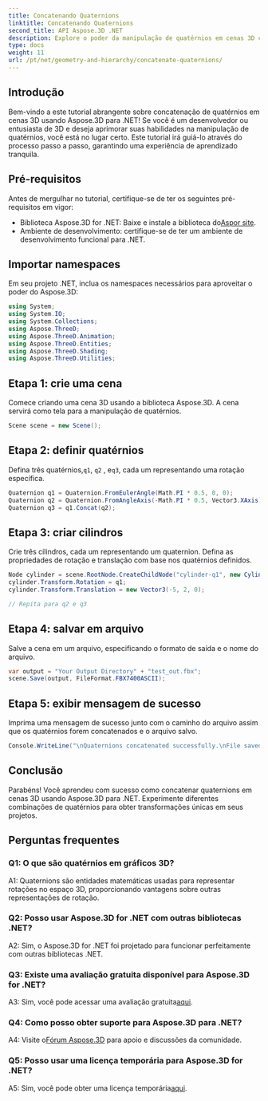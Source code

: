 ```yaml
---
title: Concatenando Quaternions
linktitle: Concatenando Quaternions
second_title: API Aspose.3D .NET
description: Explore o poder da manipulação de quatérnios em cenas 3D com Aspose.3D para .NET. Aprenda a concatenar quatérnios passo a passo para transformações imersivas.
type: docs
weight: 11
url: /pt/net/geometry-and-hierarchy/concatenate-quaternions/
---
```

## Introdução

Bem-vindo a este tutorial abrangente sobre concatenação de quatérnios em cenas 3D usando Aspose.3D para .NET! Se você é um desenvolvedor ou entusiasta de 3D e deseja aprimorar suas habilidades na manipulação de quatérnios, você está no lugar certo. Este tutorial irá guiá-lo através do processo passo a passo, garantindo uma experiência de aprendizado tranquila.

## Pré-requisitos

Antes de mergulhar no tutorial, certifique-se de ter os seguintes pré-requisitos em vigor:

-  Biblioteca Aspose.3D for .NET: Baixe e instale a biblioteca do[Aspor site](https://releases.aspose.com/3d/net/).
- Ambiente de desenvolvimento: certifique-se de ter um ambiente de desenvolvimento funcional para .NET.

## Importar namespaces

Em seu projeto .NET, inclua os namespaces necessários para aproveitar o poder do Aspose.3D:

```csharp
using System;
using System.IO;
using System.Collections;
using Aspose.ThreeD;
using Aspose.ThreeD.Animation;
using Aspose.ThreeD.Entities;
using Aspose.ThreeD.Shading;
using Aspose.ThreeD.Utilities;
```

## Etapa 1: crie uma cena

Comece criando uma cena 3D usando a biblioteca Aspose.3D. A cena servirá como tela para a manipulação de quatérnios.

```csharp
Scene scene = new Scene();
```

## Etapa 2: definir quatérnios

 Defina três quatérnios,`q1`, `q2` , e`q3`, cada um representando uma rotação específica.

```csharp
Quaternion q1 = Quaternion.FromEulerAngle(Math.PI * 0.5, 0, 0);
Quaternion q2 = Quaternion.FromAngleAxis(-Math.PI * 0.5, Vector3.XAxis);
Quaternion q3 = q1.Concat(q2);
```

## Etapa 3: criar cilindros

Crie três cilindros, cada um representando um quaternion. Defina as propriedades de rotação e translação com base nos quatérnios definidos.

```csharp
Node cylinder = scene.RootNode.CreateChildNode("cylinder-q1", new Cylinder(0.1, 1, 2));
cylinder.Transform.Rotation = q1;
cylinder.Transform.Translation = new Vector3(-5, 2, 0);

// Repita para q2 e q3
```

## Etapa 4: salvar em arquivo

Salve a cena em um arquivo, especificando o formato de saída e o nome do arquivo.

```csharp
var output = "Your Output Directory" + "test_out.fbx";
scene.Save(output, FileFormat.FBX7400ASCII);
```

## Etapa 5: exibir mensagem de sucesso

Imprima uma mensagem de sucesso junto com o caminho do arquivo assim que os quatérnios forem concatenados e o arquivo salvo.

```csharp
Console.WriteLine("\nQuaternions concatenated successfully.\nFile saved at " + output);
```

## Conclusão

Parabéns! Você aprendeu com sucesso como concatenar quaternions em cenas 3D usando Aspose.3D para .NET. Experimente diferentes combinações de quatérnios para obter transformações únicas em seus projetos.

## Perguntas frequentes

### Q1: O que são quatérnios em gráficos 3D?

A1: Quaternions são entidades matemáticas usadas para representar rotações no espaço 3D, proporcionando vantagens sobre outras representações de rotação.

### Q2: Posso usar Aspose.3D for .NET com outras bibliotecas .NET?

A2: Sim, o Aspose.3D for .NET foi projetado para funcionar perfeitamente com outras bibliotecas .NET.

### Q3: Existe uma avaliação gratuita disponível para Aspose.3D for .NET?

A3: Sim, você pode acessar uma avaliação gratuita[aqui](https://releases.aspose.com/).

### Q4: Como posso obter suporte para Aspose.3D para .NET?

 A4: Visite o[Fórum Aspose.3D](https://forum.aspose.com/c/3d/18) para apoio e discussões da comunidade.

### Q5: Posso usar uma licença temporária para Aspose.3D for .NET?

 A5: Sim, você pode obter uma licença temporária[aqui](https://purchase.aspose.com/temporary-license/).